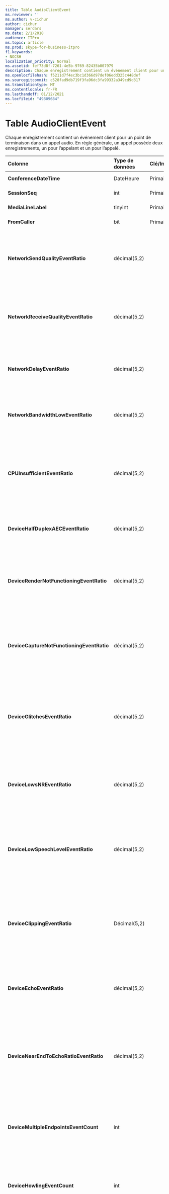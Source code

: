 ```yaml
---
title: Table AudioClientEvent
ms.reviewer: ''
ms.author: v-cichur
author: cichur
manager: serdars
ms.date: 2/1/2018
audience: ITPro
ms.topic: article
ms.prod: skype-for-business-itpro
f1.keywords:
- NOCSH
localization_priority: Normal
ms.assetid: fef73d8f-7261-4e5b-9769-82435b007979
description: Chaque enregistrement contient un événement client pour un point de terminaison dans un appel audio. En règle générale, un appel possède deux enregistrements, un pour l’appelant et un pour l’appelé.
ms.openlocfilehash: f5211d7f4ec3bc1d366d97def06edd325c448def
ms.sourcegitcommit: c528fad9db719f3fa96dc3fa99332a349cd9d317
ms.translationtype: MT
ms.contentlocale: fr-FR
ms.lasthandoff: 01/12/2021
ms.locfileid: "49809684"
---
```

# <a name="audioclientevent-table"></a>Table AudioClientEvent
 
Chaque enregistrement contient un événement client pour un point de terminaison dans un appel audio. En règle générale, un appel possède deux enregistrements, un pour l’appelant et un pour l’appelé.
  
|**Colonne**|**Type de données**|**Clé/Index**|**Détails**|
|:-----|:-----|:-----|:-----|
|**ConferenceDateTime** <br/> |DateHeure  <br/> |Primaire  <br/> |Référencé à partir de [la table MediaLine](medialine-0.md).  <br/> |
|**SessionSeq** <br/> |int  <br/> |Primaire  <br/> |Référencé à partir de [la table MediaLine](medialine-0.md).  <br/> |
|**MediaLineLabel** <br/> |tinyint  <br/> |Primaire  <br/> |Référencé à partir de [la table MediaLine](medialine-0.md).  <br/> |
|**FromCaller** <br/> |bit  <br/> |Primaire  <br/> |0 : données de l’appelé  <br/> 1 : données de l’appelant  <br/> |
|**NetworkSendQualityEventRatio** <br/> |décimal(5,2)  <br/> | <br/> |Pourcentage de session où l’événement NetworkSendQuality a été déclenché pour l’état « Bad ».  <br/> La qualité du réseau en termes de gigue ou de perte de paquets est grave et a un impact sur la qualité de l’audio envoyé.  <br/> |
|**NetworkReceiveQualityEventRatio** <br/> |décimal(5,2)  <br/> | <br/> |Pourcentage de session où l’événement ReceiveSendQuality a été déclenché pour l’état « Bad ».  <br/> La qualité du réseau en termes de gigue ou de perte de paquets est grave et a un impact sur la qualité de l’audio reçu.  <br/> |
|**NetworkDelayEventRatio** <br/> |décimal(5,2)  <br/> | <br/> |Pourcentage de session où l’événement Delay a été déclenché pour l’état « Bad ». La latence du réseau est grave et a un impact sur l’expérience en empêchant la communication interactive  <br/> |
|**NetworkBandwidthLowEventRatio** <br/> |décimal(5,2)  <br/> | <br/> |Pourcentage de session où l’événement LowBandwidth a été déclenché pour l’état « Bad ». La bande passante disponible est insuffisante pour une expérience vocale acceptable.  <br/> |
|**CPUInsufficientEventRatio** <br/> |décimal(5,2)  <br/> | <br/> |Pourcentage de session où l’événement de processeur insuffisant a été déclenché pour l’état « Bad ». Il existe des cycles de processeur insuffisants pour le traitement avec les modalités et les applications actuelles en cours d’utilisation. Cela provoque des distorsions avec le canal audio.  <br/> |
|**DeviceHalfDuplexAECEventRatio** <br/> |décimal(5,2)  <br/> | <br/> |Pourcentage de session où l’événement DeviceHalfDuplexAEC a été déclenché pour l’état « Bad ». Pour éviter l’écho, le système a entré le semi-duplex.  <br/> |
|**DeviceRenderNotFunctioningEventRatio** <br/> |décimal(5,2)  <br/> | <br/> |Pourcentage de session où l’événement DeviceRenderNotFunctioning a été déclenché pour l’état « Bad ». Le périphérique de rendu actuellement utilisé pour la session ne fonctionne pas correctement. Cela peut entraîner des problèmes audio à sens seul.  <br/> |
|**DeviceCaptureNotFunctioningEventRatio** <br/> |décimal(5,2)  <br/> | <br/> |Pourcentage de session où l’événement DeviceCaptureNotFunctioning a été déclenché pour l’état « Bad ». L’appareil de capture actuellement utilisé pour la session ne fonctionne pas correctement. Cela peut entraîner des problèmes audio à sens seul.  <br/> |
|**DeviceGlitchesEventRatio** <br/> |décimal(5,2)  <br/> | <br/> |Pourcentage de session où l’événement DeviceGlitches a été déclenché pour l’état « Bad ». Il existe de graves problèmes de rendu de l’audio qui provoquent des distorsions. Ces problèmes peuvent être causés par des problèmes de pilote, des appels de procédure différée (DPC) et une utilisation élevée du processeur.  <br/> |
|**DeviceLowsNREventRatio** <br/> |décimal(5,2)  <br/> | <br/> |Pourcentage de session où l’événement DeviceLowSNR a été déclenché pour l’état « Bad ». La qualité de capture est très médiocre, soit très bruyante, soit l’utilisateur parle trop loin du microphone. Cela provoquera des distorsions.  <br/> |
|**DeviceLowSpeechLevelEventRatio** <br/> |décimal(5,2)  <br/> | <br/> |Pourcentage de session où l’événement DeviceLowSpeechLevel a été déclenché pour l’état « Bad ». Le niveau de voix de l’utilisateur est trop faible et le système ne peut plus l’augmenter. Cela peut entraîner des distorsions ou être perçue comme un son à sens seul.  <br/> |
|**DeviceClippingEventRatio** <br/> |Décimal(5,2)  <br/> | <br/> |Pourcentage de session où l’événement DeviceClipping a été déclenché pour l’état « Bad ».  <br/> Lorsque la reconnaissance vocale proche extrait le microphone, l’extrémité éloignée entend une distorsion due à la coupure. Il est important d’éviter les coupures de microphones proches.  <br/> |
|**DeviceEchoEventRatio** <br/> |décimal(5,2)  <br/> | <br/> |Pourcentage de session où l’événement DeviceEchoEvent a été déclenché pour l’état « Bad ». L’appareil ou le programme d’installation provoque un écho au-delà de la capacité du système à compenser.  <br/> |
|**DeviceNearEndToEchoRatioEventRatio** <br/> |décimal(5,2)  <br/> | <br/> |Pourcentage de session où l’événement DeviceNearEndToEchoRatio a été déclenché pour l’état « Bad ». La voix de l’utilisateur est trop faible par rapport à l’écho capturé qui a un impact sur l’expérience utilisateur, car il limite la facilité d’interruption d’un utilisateur. Réduisez le volume du haut-parleur, rapprochez le microphone du talker.  <br/> |
|**DeviceMultipleEndpointsEventCount** <br/> |int  <br/> ||Nombre de fois pendant la session que l’événement DeviceMultipleEndpoints a été déclenché pour l’état « Bad ». Plusieurs points de terminaison audio détectés dans la même session et le système a compenser en réduisant le volume de rendu.  <br/> |
|**DeviceHowlingEventCount** <br/> |int  <br/> | <br/> |Nombre de fois pendant la session que l’événement DeviceHowlingEvent a été déclenché pour l’état « Bad ». Boucle de retour audio détectée (causée par plusieurs points de terminaison partageant le chemin d’accès audio).  <br/> |
|**DeviceRenderZeroVolumeEventRatio** <br/> |décimal(5,2)  <br/> ||Pourcentage de session où l’événement DeviceRenderZeroVolume a été déclenché pour être dans l’état « Bad ». Le périphérique de rendu a été réglé sur zéro volume.  <br/> Cette colonne a été introduite dans Microsoft Lync Server 2013.  <br/> |
|**DeviceRenderMuteEventRatio** <br/> |décimal(5,2)  <br/> ||Pourcentage de session où l’événement DeviceRenderMute a été déclenché pour être dans l’état « Bad ». Le périphérique de rendu a été muté.  <br/> Cette colonne a été introduite dans Microsoft Lync Server 2013.  <br/> |
   

